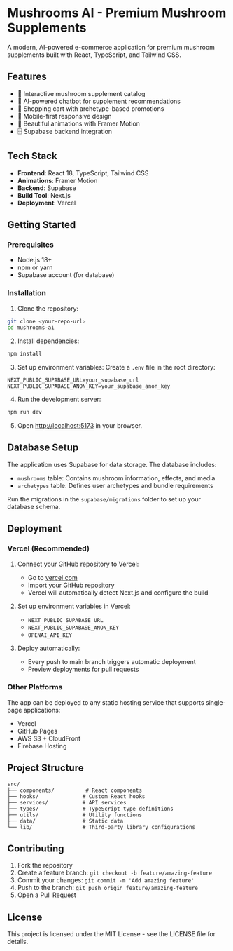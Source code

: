 # Mushrooms AI - Premium Mushroom Supplements

A modern, AI-powered e-commerce application for premium mushroom supplements built with React, TypeScript, and Tailwind CSS.

## Features

- 🍄 Interactive mushroom supplement catalog
- 🤖 AI-powered chatbot for supplement recommendations
- 🛒 Shopping cart with archetype-based promotions
- 📱 Mobile-first responsive design
- 🎨 Beautiful animations with Framer Motion
- 🗄️ Supabase backend integration

## Tech Stack

- **Frontend**: React 18, TypeScript, Tailwind CSS
- **Animations**: Framer Motion
- **Backend**: Supabase
- **Build Tool**: Next.js
- **Deployment**: Vercel

## Getting Started

### Prerequisites

- Node.js 18+ 
- npm or yarn
- Supabase account (for database)

### Installation

1. Clone the repository:
```bash
git clone <your-repo-url>
cd mushrooms-ai
```

2. Install dependencies:
```bash
npm install
```

3. Set up environment variables:
Create a `.env` file in the root directory:
```env
NEXT_PUBLIC_SUPABASE_URL=your_supabase_url
NEXT_PUBLIC_SUPABASE_ANON_KEY=your_supabase_anon_key
```

4. Run the development server:
```bash
npm run dev
```

5. Open [http://localhost:5173](http://localhost:5173) in your browser.

## Database Setup

The application uses Supabase for data storage. The database includes:

- `mushrooms` table: Contains mushroom information, effects, and media
- `archetypes` table: Defines user archetypes and bundle requirements

Run the migrations in the `supabase/migrations` folder to set up your database schema.

## Deployment

### Vercel (Recommended)

1. Connect your GitHub repository to Vercel:
   - Go to [vercel.com](https://vercel.com)
   - Import your GitHub repository
   - Vercel will automatically detect Next.js and configure the build

2. Set up environment variables in Vercel:
   - `NEXT_PUBLIC_SUPABASE_URL`
   - `NEXT_PUBLIC_SUPABASE_ANON_KEY`
   - `OPENAI_API_KEY`

3. Deploy automatically:
   - Every push to main branch triggers automatic deployment
   - Preview deployments for pull requests

### Other Platforms

The app can be deployed to any static hosting service that supports single-page applications:

- Vercel
- GitHub Pages
- AWS S3 + CloudFront
- Firebase Hosting

## Project Structure

```
src/
├── components/          # React components
├── hooks/              # Custom React hooks
├── services/           # API services
├── types/              # TypeScript type definitions
├── utils/              # Utility functions
├── data/               # Static data
└── lib/                # Third-party library configurations
```

## Contributing

1. Fork the repository
2. Create a feature branch: `git checkout -b feature/amazing-feature`
3. Commit your changes: `git commit -m 'Add amazing feature'`
4. Push to the branch: `git push origin feature/amazing-feature`
5. Open a Pull Request

## License

This project is licensed under the MIT License - see the LICENSE file for details.